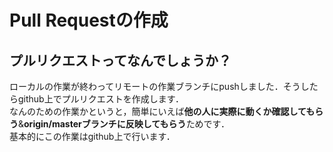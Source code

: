 # Pull Requestの作成
## プルリクエストってなんでしょうか？
ローカルの作業が終わってリモートの作業ブランチにpushしました．そうしたらgithub上でプルリクエストを作成します．<br>
なんのための作業かというと，簡単にいえば**他の人に実際に動くか確認してもらう**&**origin/masterブランチに反映してもらう**ためです．<br>
基本的にこの作業はgithub上で行います．


